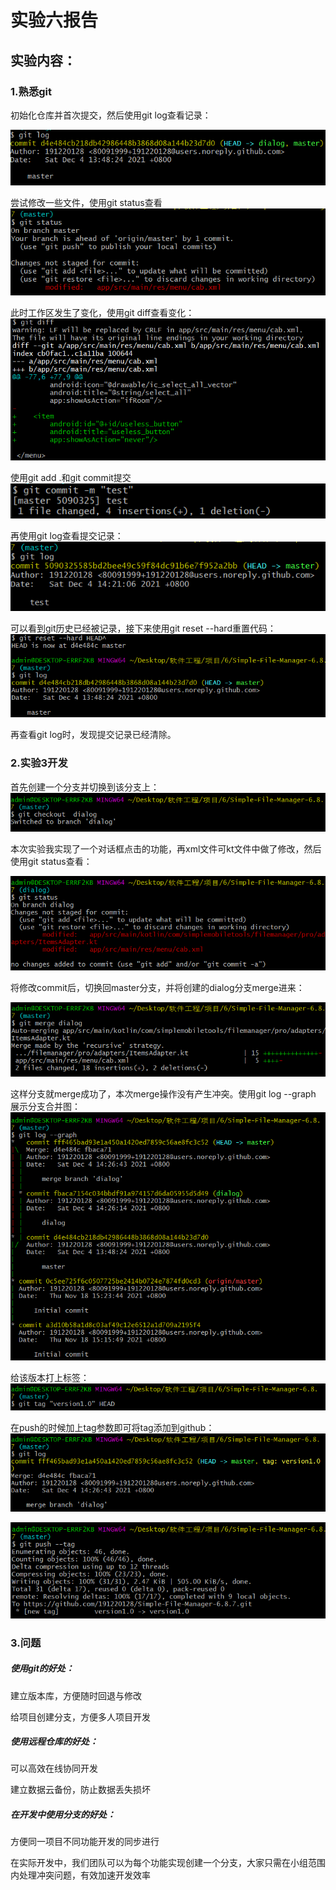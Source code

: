 # 实验六报告

## 实验内容：

### 1.熟悉git

初始化仓库并首次提交，然后使用git log查看记录：

![QQ截图20211204140538](ref/0.png)

尝试修改一些文件，使用git status查看![QQ截图20211204143749](ref/2.png)

此时工作区发生了变化，使用git diff查看变化：![QQ截图20211204143817](ref/3.png)

使用git add .和git commit提交![QQ截图20211204143840](ref/4.png)

再使用git log查看提交记录：![QQ截图20211204143851](ref/5.png)

可以看到git历史已经被记录，接下来使用git reset --hard重置代码：![QQ截图20211204143939](ref/6.png)

再查看git log时，发现提交记录已经清除。

### 2.实验3开发

首先创建一个分支并切换到该分支上：![QQ截图20211204143950](ref/7.png)

本次实验我实现了一个对话框点击的功能，再xml文件可kt文件中做了修改，然后使用git status查看：

![QQ截图20211204144010](ref/8.png)

将修改commit后，切换回master分支，并将创建的dialog分支merge进来：

![QQ截图20211204144036](ref/10.png)

这样分支就merge成功了，本次merge操作没有产生冲突。使用git log --graph 展示分支合并图：![QQ截图20211204144102](ref/11.png)

给该版本打上标签：![QQ截图20211204144114](ref/12.png)

在push的时候加上tag参数即可将tag添加到github：![QQ截图20211204144151](ref/13.png)

![QQ截图20211204144656](ref/14.png)

### 3.问题

##### 使用git的好处：

建立版本库，方便随时回退与修改

给项目创建分支，方便多人项目开发

##### 使用远程仓库的好处：

可以高效在线协同开发

建立数据云备份，防止数据丢失损坏

##### 在开发中使用分支的好处：

方便同一项目不同功能开发的同步进行

在实际开发中，我们团队可以为每个功能实现创建一个分支，大家只需在小组范围内处理冲突问题，有效加速开发效率

